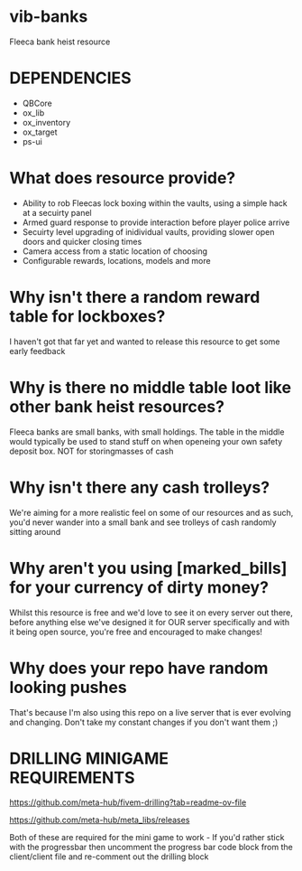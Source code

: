# vib-banks
Fleeca bank heist resource

# DEPENDENCIES

- QBCore
- ox_lib
- ox_inventory
- ox_target
- ps-ui

# What does resource provide?

- Ability to rob Fleecas lock boxing within the vaults, using a simple hack at a secuirty panel
- Armed guard response to provide interaction before player police arrive
- Secuirty level upgrading of inidividual vaults, providing slower open doors and quicker closing times
- Camera access from a static location of choosing
- Configurable rewards, locations, models and more

# Why isn't there a random reward table for lockboxes?

I haven't got that far yet and wanted to release this resource to get some early feedback

# Why is there no middle table loot like other bank heist resources?

Fleeca banks are small banks, with small holdings. The table in the middle would typically be used to stand stuff on when openeing your own safety deposit box. NOT for storingmasses of cash

# Why isn't there any cash trolleys?

We're aiming for a more realistic feel on some of our resources and as such, you'd never wander into a small bank and see trolleys of cash randomly sitting around

# Why aren't you using [marked_bills] for your currency of dirty money?

Whilst this resource is free and we'd love to see it on every server out there, before anything else we've designed it for OUR server specifically and with it being open source, you're free and encouraged to make changes!

# Why does your repo have random looking pushes

That's because I'm also using this repo on a live server that is ever evolving and changing. Don't take my constant changes if you don't want them ;)

# DRILLING MINIGAME REQUIREMENTS

https://github.com/meta-hub/fivem-drilling?tab=readme-ov-file

https://github.com/meta-hub/meta_libs/releases

Both of these are required for the mini game to work - If you'd rather stick with the progressbar then uncomment the progress bar code block from the client/client file and re-comment out the drilling block